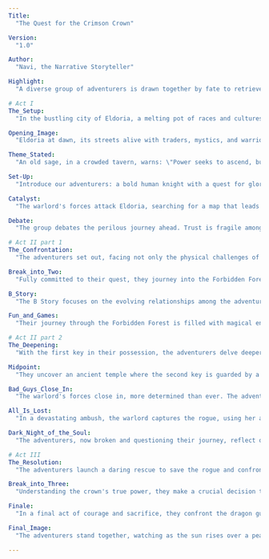 ```yaml
---
Title:
  "The Quest for the Crimson Crown"

Version:
  "1.0"

Author:
  "Navi, the Narrative Storyteller"

Highlight:
  "A diverse group of adventurers is drawn together by fate to retrieve the legendary Crimson Crown, an artifact of immense power, before it falls into the hands of a ruthless warlord. Their journey will test their skills, their courage, and their bonds, as they navigate treacherous lands, ancient ruins, and the depths of their own hearts."

# Act I
The_Setup:
  "In the bustling city of Eldoria, a melting pot of races and cultures, rumors spread of a warlord seeking the Crimson Crown, said to grant its wearer control over dragons. Amidst this, our adventurers meet by chance, or perhaps by destiny, each carrying a personal quest that aligns with the search for the crown."

Opening_Image:
  "Eldoria at dawn, its streets alive with traders, mystics, and warriors, a symbol of a world teeming with possibilities and dangers."

Theme_Stated:
  "An old sage, in a crowded tavern, warns: \"Power seeks to ascend, but at what cost?\" hinting at the theme of power and the sacrifices it demands."

Set-Up:
  "Introduce our adventurers: a bold human knight with a quest for glory, a cunning elven rogue searching for her family's redemption, a wise dwarven wizard bearing ancient knowledge, and a mysterious tiefling cleric guided by prophetic visions. Each has a reason to seek the crown, yet their true journey lies beyond their initial desires."

Catalyst:
  "The warlord's forces attack Eldoria, searching for a map that leads to the crown. Our adventurers, having found the map first, decide to embark on a quest to retrieve the crown themselves, to prevent its power from being misused."

Debate:
  "The group debates the perilous journey ahead. Trust is fragile among them, and the path is fraught with legends of guardians and curses surrounding the crown. They must decide if the quest is worth risking their lives for."

# Act II part 1
The_Confrontation:
  "The adventurers set out, facing not only the physical challenges of their quest—monstrous beasts, treacherous landscapes, and puzzles of ancient magic—but also the internal conflicts arising from their diverse backgrounds and motives."

Break_into_Two:
  "Fully committed to their quest, they journey into the Forbidden Forest, where the first key to unlocking the crown's location is said to lie."

B_Story:
  "The B Story focuses on the evolving relationships among the adventurers, particularly between the knight and the rogue, whose initial mistrust of each other slowly turns into respect and possibly more."

Fun_and_Games:
  "Their journey through the Forbidden Forest is filled with magical encounters, battles with mythical creatures, and the discovery of ancient ruins. Each challenge brings them closer together and reveals more about the crown's true nature."

# Act II part 2
The_Deepening:
  "With the first key in their possession, the adventurers delve deeper into the mysteries of the Crimson Crown. They encounter allies and foes, including a rival band of adventurers seeking the crown for their own ends."

Midpoint:
  "They uncover an ancient temple where the second key is guarded by a dragon. In a thrilling confrontation, they manage to obtain the key, but not without personal sacrifices, revealing the crown's ability to corrupt even the most noble hearts."

Bad_Guys_Close_In:
  "The warlord's forces close in, more determined than ever. The adventurers face betrayal from within and the temptation of the crown's power tests their unity and resolve."

All_Is_Lost:
  "In a devastating ambush, the warlord captures the rogue, using her as leverage to claim the map and the keys the adventurers have fought so hard to obtain."

Dark_Night_of_the_Soul:
  "The adventurers, now broken and questioning their journey, reflect on their personal quests and the meaning of true power. The knight, feeling responsible, rallies the group for a final stand."

# Act III 
The_Resolution:
  "The adventurers launch a daring rescue to save the rogue and confront the warlord in his fortress. In the climax, they face the warlord in a battle that tests their strength, will, and unity. They realize that the true power of the Crimson Crown lies not in its ability to control dragons, but in its capacity to unite or divide."

Break_into_Three:
  "Understanding the crown's true power, they make a crucial decision that defines their journey and their destiny."

Finale:
  "In a final act of courage and sacrifice, they confront the dragon guarding the crown. Together, they defeat the dragon and the warlord, but instead of claiming the crown, they decide to destroy it, preventing its power from ever being misused again."

Final_Image:
  "The adventurers stand together, watching as the sun rises over a peaceful Eldoria. The destruction of the Crimson Crown has averted war and united the lands. Though their paths may diverge, the bonds formed and the lessons learned will forever remain."

---
```

